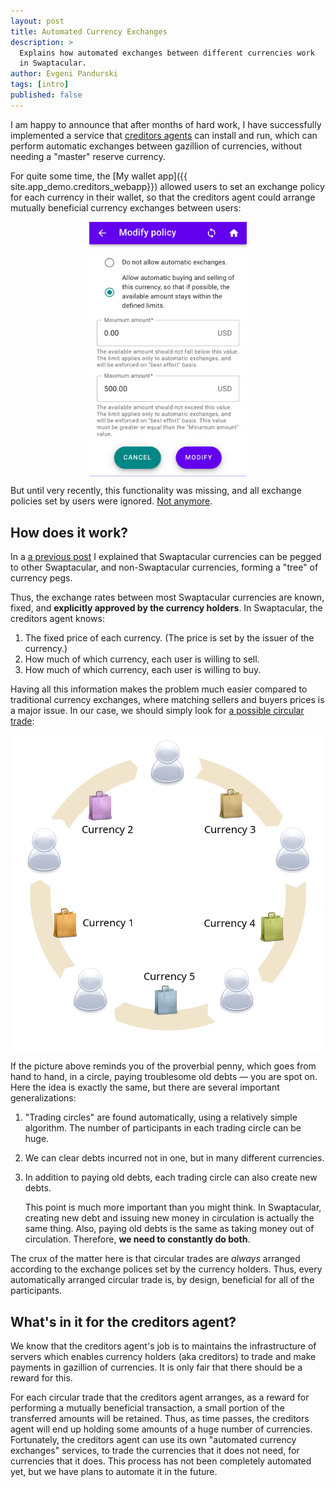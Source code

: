 ```yaml
---
layout: post
title: Automated Currency Exchanges
description: >
  Explains how automated exchanges between different currencies work
  in Swaptacular.
author: Evgeni Pandurski
tags: [intro]
published: false
---
```


I am happy to announce that after months of hard work, I have
successfully implemented a service that [creditors agents](/overview/)
can install and run, which can perform automatic exchanges between
gazillion of currencies, without needing a "master" reserve currency.

For quite some time, the [My wallet app]({{
site.app_demo.creditors_webapp}}) allowed users to set an exchange
policy for each currency in their wallet, so that the creditors agent
could arrange mutually beneficial currency exchanges between users:

<!--more-->

<div class="message" id="peg-tree">
  <img src="/images/modify-exchange-policy.png"
       style="display: block; width: 50%; margin: auto"
       alt="Modify exchange policy dialog"
       >
</div>

But until very recently, this functionality was missing, and all
exchange policies set by users were ignored. [Not
anymore](https://github.com/swaptacular/swpt_trade).

## How does it work?

In a [a previous post](/2022/07/03/what-is-a-currency-peg/) I
explained that Swaptacular currencies can be pegged to other
Swaptacular, and non-Swaptacular currencies, forming a "tree" of
currency pegs.

Thus, the exchange rates between most Swaptacular currencies are
known, fixed, and **explicitly approved by the currency holders**. In
Swaptacular, the creditors agent knows:

1. The fixed price of each currency. (The price is set by the issuer of the
   currency.)
2. How much of which currency, each user is willing to sell.
3. How much of which currency, each user is willing to buy.

Having all this information makes the problem much easier compared to
traditional currency exchanges, where matching sellers and buyers
prices is a major issue. In our case, we should simply look for [a
possible circular trade](/public/docs/cmb-general.pdf):

<div class="message" id="peg-tree">
  <img src="/images/circular-trade.png"
       alt="Example circular trade"
       >
</div>

If the picture above reminds you of the proverbial penny, which goes
from hand to hand, in a circle, paying troublesome old debts &mdash;
you are spot on. Here the idea is exactly the same, but there are
several important generalizations:

1. "Trading circles" are found automatically, using a relatively
   simple algorithm. The number of participants in each trading circle
   can be huge.

3. We can clear debts incurred not in one, but in many different
   currencies.

4. In addition to paying old debts, each trading circle can also
   create new debts.

   This point is much more important than you might think. In
   Swaptacular, creating new debt and issuing new money in circulation
   is actually the same thing. Also, paying old debts is the same as
   taking money out of circulation. Therefore, **we need to constantly
   do both**.

The crux of the matter here is that circular trades are *always*
arranged according to the exchange polices set by the currency
holders. Thus, every automatically arranged circular trade is, by
design, beneficial for all of the participants.


## What's in it for the creditors agent?

We know that the creditors agent's job is to maintains the
infrastructure of servers which enables currency holders (aka
creditors) to trade and make payments in gazillion of currencies. It
is only fair that there should be a reward for this.

For each circular trade that the creditors agent arranges, as a reward
for performing a mutually beneficial transaction, a small portion of
the transferred amounts will be retained. Thus, as time passes, the
creditors agent will end up holding some amounts of a huge number of
currencies. Fortunately, the creditors agent can use its own
"automated currency exchanges" services, to trade the currencies that
it does not need, for currencies that it does. This process has not
been completely automated yet, but we have plans to automate it in the
future.

